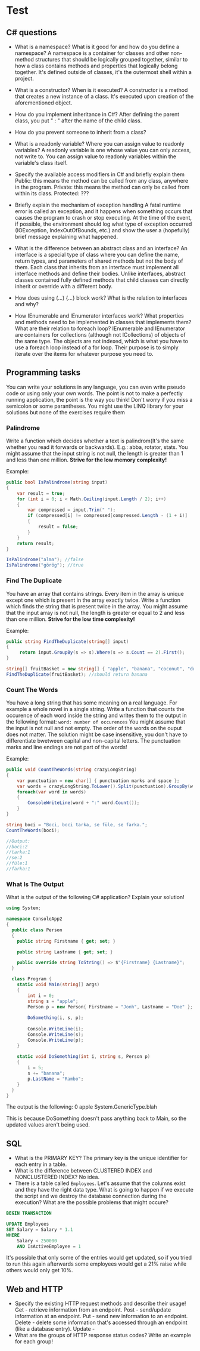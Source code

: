 # Test

## C# questions

- What is a namespace? What is it good for and how do you define a namespace?
  A namespace is a container for classes and other non-method structures that should be logically grouped together, similar to how a class contains methods and properties that logically belong together.
  It's defined outside of classes, it's the outermost shell within a project.

- What is a constructor? When is it executed?
  A constructor is a method that creates a new instance of a class. It's executed upon creation of the aforementioned object.

- How do you implement inheritance in C#?
  After defining the parent class, you put " : <parent-class>" after the name of the child class.

- How do you prevent someone to inherit from a class?
  
- What is a readonly variable? Where you can assign value to readonly variables?
  A readonly variable is one whose value you can only access, not write to. You can assign value to readonly variables within the variable's class itself.

- Specify the available access modifiers in C# and briefly explain them
  Public: this means the method can be called from any class, anywhere in the program.
  Private: this means the method can only be called from within its class.
  Protected: ???

- Briefly explain the mechanism of exception handling
  A fatal runtime error is called an exception, and it happens when something occurs that causes the program to crash or stop executing. At the time of the event, if possible, the environment should
  log what type of exception occurred (IOException, IndexOutOfBounds, etc.) and show the user a (hopefully) brief message explaining what happened.

- What is the difference between an abstract class and an interface?
  An interface is a special type of class where you can define the name, return types, and parameters of shared methods but not the body of them. Each class that inherits from an interface
  must implement all interface methods and define their bodies. Unlike interfaces, abstract classes contained fully defined methods that child classes can directly inherit or override with a
  different body.

- How does using (...) {...} block work? What is the relation to interfaces and why?

- How IEnumerable<T> and IEnumerator<T> interfaces work? What properties and methods need to be implemented in classes that implements them? What are their relation to foreach loop?
  IEnumerable<T> and IEnumerator<T> are containers for collections (although not ICollections) of objects of the same type. The objects are not indexed, which is what you have to use a foreach loop instead of a for loop.
  Their purpose is to simply iterate over the items for whatever purpose you need to.

## Programming tasks

You can write your solutions in any language, you can even write pseudo code or using only your own words.
The point is not to make a perfectly running application, the point is the way you think!
Don't worry if you miss a semicolon or some parantheses. You might use the LINQ library for your solutions but none of the exercises require them

### Palindrome

Write a function which decides whether a text is palindrom(It's the same whether you read it forwards or backwards). E.g.: abba, rotator, stats.
You might assume that the input string is not null, the length is greater than 1 and less than one million. **Strive for the low memory complexity!**

Example:

```csharp
public bool IsPalindrome(string input)
{
    var result = true;
    for (int i = 0; i < Math.Ceiling(input.Length / 2); i++)
    {
        var compressed = input.Trim(" ");
        if (compressed[i] != compressed[compressed.Length - (1 + i)]
        {
            result = false;
        }
    }
    return result;
}

IsPalindrome("alma"); //false
IsPalindrome("görög"); //true
```

### Find The Duplicate

You have an array that contains strings. Every item in the array is unique except one which is present in the array exactly twice.
Write a function which finds the string that is present twice in the array.
You might assume that the input array is not null, the length is greater or equal to 2 and less than one million. **Strive for the low time complexity!**

Example: 

```csharp
public string FindTheDuplicate(string[] input)
{ 
     return input.GroupBy(s => s).Where(s => s.Count == 2).First();        
}

string[] fruitBasket = new string[] { "apple", "banana", "coconut", "durian", "banana", "elderberry", "fig", "grapefruit" };
FindTheDuplicate(fruitBasket); //should return banana
```

### Count The Words

You have a long string that has some meaning on a real language. For example a whole novel in a single string.
Write a function that counts the occurence of each word inside the string and writes them to the output in the following format: `word: number of occurences`
You might assume that the input is not null and not empty. The order of the words on the ouput does not matter.
The solution might be case insensitive, you don't have to differentiate bwetween capital and non-capital letters.
The punctuation marks and line endings are not part of the words!

Example:

```csharp
public void CountTheWords(string crazyLongString)
{ 
    var punctuation = new char[] { punctuation marks and space };
    var words = crazyLongString.ToLower().Split(punctuation).GroupBy(w => w);
    foreach(var word in words)
    {
        ConsoleWriteLine(word + ":" word.Count());
    }
}

string boci = "Boci, boci tarka, se füle, se farka.";
CountTheWords(boci);

//Output:
//boci:2
//tarka:1
//se:2
//füle:1
//farka:1
```

### What Is The Output

What is the output of the following C# application? Explain your solution!

```csharp
using System;

namespace ConsoleApp2
{
  public class Person
  {
    public string Firstname { get; set; }

    public string Lastname { get; set; }

    public override string ToString() => $"{Firstname} {Lastname}";
  }

  class Program {
    static void Main(string[] args) 
    {
        int i = 0;
        string s = "apple";
        Person p = new Person{ Firstname = "Jonh", Lastname = "Doe" };
        
        DoSomething(i, s, p);
        
        Console.WriteLine(i);
        Console.WriteLine(s);
        Console.WriteLine(p);
    }
    
    static void DoSomething(int i, string s, Person p)
    {
        i = 5;
        s += "banana";
        p.LastName = "Rambo";
    }
  }
}

```
The output is the following:
0
apple
System.GenericType.blah

This is because DoSomething doesn't pass anything back to Main, so the updated values aren't being used.

## SQL

- What is the PRIMARY KEY?
  The primary key is the unique identifier for each entry in a table.
- What is the difference between CLUSTERED INDEX and NONCLUSTERED INDEX?
  No idea.
- There is a table called `Employees`. Let's assume that the columns exist and they have the right data type.
What is going to happen if we execute the script and we destroy the database connection during the execution? What are the possible problems that might occure?

```sql
BEGIN TRANSACTION

UPDATE Employees
SET Salary = Salary * 1.1
WHERE 
	Salary < 250000
	AND IsActiveEmployee = 1
```
It's possible that only some of the entries would get updated, so if you tried to run this again afterwards some employees would get a 21% raise while others would only get 10%.

## Web and HTTP

- Specify the existing HTTP request methods and describe their usage!
  Get - retrieve information from an endpoint.
  Post - send/update information at an endpoint.
  Put - send new information to an endpoint.
  Delete - delete some information that's accessed through an endpoint (like a database entry).
  Update - 
- What are the groups of HTTP response status codes? Write an example for each group!
